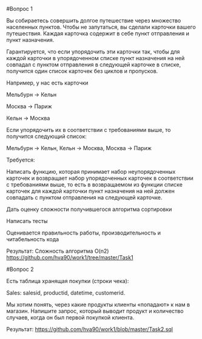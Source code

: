 #Вопрос 1

Вы собираетесь совершить долгое путешествие через множество населенных пунктов. Чтобы не запутаться, вы сделали карточки вашего путешествия. Каждая карточка содержит в себе пункт отправления и пункт назначения.

Гарантируется, что если упорядочить эти карточки так, чтобы для каждой карточки в упорядоченном списке пункт назначения на ней совпадал с пунктом отправления в следующей карточке в списке, получится один список карточек без циклов и пропусков.

Например, у нас есть карточки

Мельбурн → Кельн

Москва → Париж

Кельн → Москва

Если упорядочить их в соответствии с требованиями выше, то получится следующий список:

Мельбурн → Кельн, Кельн → Москва, Москва → Париж



Требуется:

Написать функцию, которая принимает набор неупорядоченных карточек и возвращает набор упорядоченных карточек в соответствии с требованиями выше, то есть в возвращаемом из функции списке карточек для каждой карточки пункт назначения на ней должен совпадать с пунктом отправления на следующей карточке.

Дать оценку сложности получившегося алгоритма сортировки

Написать тесты

Оценивается правильность работы, производительность и читабельность кода

Результат:
Сложность алгоритма O(n2)
https://github.com/hva90/work1/tree/master/Task1

#Вопрос 2

Есть таблица хранящая покупки (строки чека):

Sales: salesid, productid, datetime, customerid.

Мы хотим понять, через какие продукты клиенты «попадают» к нам в магазин. Напишите запрос, который выводит продукт и количество случаев, когда он был первой покупкой клиента.

Результат:
https://github.com/hva90/work1/blob/master/Task2.sql
